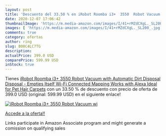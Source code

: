 ```yaml
---
layout: post
title: 'Descuento del 33.50 % en iRobot Roomba i3+  3550  Robot Vacuum wi'
date: 2020-12-07 17:06:42
thumbnailImage: 'https://m.media-amazon.com/images/I/41+rMZdCXgL._SL200_.jpg'
images: [ 'https://m.media-amazon.com/images/I/41+rMZdCXgL._SL200_.jpg' ]
comments: true
category: ofertas
author: ring
slug: B08C4LC7TG
description:
actualPrice: 399.0 USD
comparePrice: 599.99 USD
inStock: true
---
```


Tienes [iRobot Roomba i3+  3550  Robot Vacuum with Automatic Dirt Disposal Disposal - Empties Itself  Wi-Fi Connected Mapping  Works with Alexa  Ideal for Pet Hair  Carpets](https://www.amazon.com/dp/B08C4LC7TG/?tag=tolees-20) con un 33.50 % de descuento con precio de oferta de 399.0 USD (original: 599.99 USD) en el siguiente enlace!

[![iRobot Roomba i3+  3550  Robot Vacuum wi](https://m.media-amazon.com/images/I/41+rMZdCXgL._SL200_.jpg)](https://www.amazon.com/dp/B08C4LC7TG/?tag=tolees-20)

[Accede a la oferta!!](https://www.amazon.com/dp/B08C4LC7TG/?tag=tolees-20)

Links participate in Amazon Associate program and might generate a comission on qualifying sales


